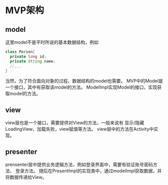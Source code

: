 # MVP架构

## model
这里model不是平时所说的基本数据结构，例如
```java
class Person{
  private long id;
  private String name;
  //,,,
}
```
当然，为了符合面向对象的过程，数据结构的model也需要。
MVP中的Model是一个接口，其中有获取该model的方法。
ModelImpl实现Model的接口，实现获取model的方法。

## view
view层也是一个接口，需要提供对View的方法，一般来说有
显示/隐藏LoadingView、加载失败，view赋值等方法。
view层中的方法在Activity中实现。

## presenter
prensenter层中提供业务逻辑方法，例如登录界面中，需要有验证账号密码方法、
登录方法。
随后在PresentImpl的实现类中，通过modelImpl获取数据，并将数据传递给View。
